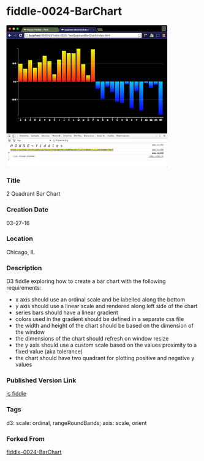 fiddle-0024-BarChart
======

![Screenshot](screenshot.png)


### Title

2 Quadrant Bar Chart


### Creation Date

03-27-16


### Location

Chicago, IL


### Description

D3 fiddle exploring how to create a bar chart with the following requirements:

*  x axis should use an ordinal scale and be labelled along the bottom
*  y axis should use a linear scale and rendered along left side of the chart
*  series bars should have a linear gradient
*  colors used in the gradient should be defined in a separate css file
*  the width and height of the chart should be based on the dimension of the window
*  the dimensions of the chart should refresh on window resize
*  the y axis should use a custom scale based on the values proximity to a fixed value (aka tolerance)
*  the chart should have two quadrant for plotting positive and negative y values

### Published Version Link

[js fiddle](https://jsfiddle.net/bradyhouse/q28d9emo/)


### Tags

d3: scale: ordinal, rangeRoundBands; axis: scale, orient


### Forked From

[fiddle-0024-BarChart](../fiddle-0024-BarChart)
